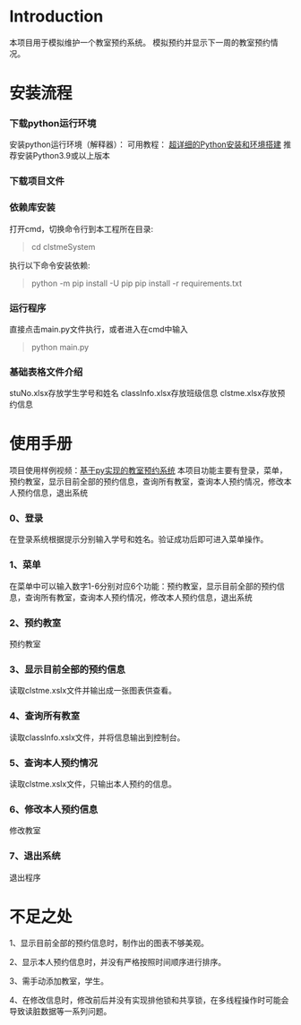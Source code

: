 # Introduction

本项目用于模拟维护一个教室预约系统。
模拟预约并显示下一周的教室预约情况。

#  安装流程

### 下载python运行环境

安装python运行环境（解释器）：
可用教程： [超详细的Python安装和环境搭建](https://blog.csdn.net/qq_53280175/article/details/121107748)
推荐安装Python3.9或以上版本
### 下载项目文件


### 依赖库安装

打开cmd，切换命令行到本工程所在目录:
> cd clstmeSystem

执行以下命令安装依赖:
>python -m pip install -U pip
>pip install -r requirements.txt


### 运行程序

直接点击main.py文件执行，或者进入在cmd中输入
>python main.py

### 基础表格文件介绍

stuNo.xlsx存放学生学号和姓名
classInfo.xlsx存放班级信息
clstme.xlsx存放预约信息


# 使用手册

项目使用样例视频：[基于py实现的教室预约系统](https://www.bilibili.com/video/BV1K24y1R7Wx/?share_source=copy_web&vd_source=fa6ceda0e61840db504a95bcd25f6d74)
本项目功能主要有登录，菜单，预约教室，显示目前全部的预约信息，查询所有教室，查询本人预约情况，修改本人预约信息，退出系统



### 0、登录

在登录系统根据提示分别输入学号和姓名。验证成功后即可进入菜单操作。
### 1、菜单

在菜单中可以输入数字1-6分别对应6个功能：预约教室，显示目前全部的预约信息，查询所有教室，查询本人预约情况，修改本人预约信息，退出系统

### 2、预约教室

预约教室

### 3、显示目前全部的预约信息

读取clstme.xslx文件并输出成一张图表供查看。
### 4、查询所有教室

读取classInfo.xslx文件，并将信息输出到控制台。
### 5、查询本人预约情况

读取clstme.xslx文件，只输出本人预约的信息。
### 6、修改本人预约信息

修改教室

### 7、退出系统

退出程序

# 不足之处

1、显示目前全部的预约信息时，制作出的图表不够美观。

2、显示本人预约信息时，并没有严格按照时间顺序进行排序。

3、需手动添加教室，学生。

4、在修改信息时，修改前后并没有实现排他锁和共享锁，在多线程操作时可能会导致读脏数据等一系列问题。
